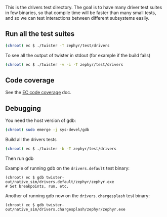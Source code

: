 This is the drivers test directory. The goal is to have many driver test suites
in few binaries, so that compile time will be faster than many small tests, and
so we can test interactions between different subsystems easily.

## Run all the test suites

```bash
(chroot) ec $ ./twister -T zephyr/test/drivers
```

To see all the output of twister in stdout (for example if the build fails)

```bash
(chroot) ec $ ./twister -v -i -T zephyr/test/drivers
```

## Code coverage

See the [EC code coverage] doc.

## Debugging

You need the host version of gdb:

```bash
(chroot) sudo emerge -j sys-devel/gdb
```

Build all the drivers tests
```bash
(chroot) ec $ ./twister -b -T zephyr/test/drivers
```

Then run gdb

Example of running gdb on the `drivers.default` test binary:

```
(chroot) ec $ gdb twister-out/native_sim/drivers.default/zephyr/zephyr.exe
# Set breakpoints, run, etc.
```

Another of running gdb now on the `drivers.chargesplash` test binary:

```
(chroot) ec $ gdb twister-out/native_sim/drivers.chargesplash/zephyr/zephyr.exe
```

[EC code coverage]: ../../../docs/code_coverage.md#zephyr-ztest-code-coverage
